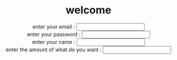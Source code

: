 <html lang="en">
<head>
    <link rel="stylesheet" href="css2.css">
    <meta charset="UTF-8">
    <meta name="viewport" content="width=device-width, initial-scale=1.0">
    <title></title>
</head>
<body>
    <center><h1 class="h1">welcome</h1> </center>
    <center class="inp"> enter your email : <input class="a1" type="email"> </center>
    <center class="inp2">enter your password : <input class="a2" type="password"></center>
    <center class="inp3">enter your name : <input class="a3" type="text"></center>
    <center class="fakeinp">enter the amount of what do you want : <input class="fakea4" type="tel"></center>
    <!--<center class="inp4">enter target name : <input class="a4" type="text"></center>-->
    <!--<center class="d">if you dont write detail we cant hack target</center>-->
    <!--<center class="b"><a href="file:///C:/Users/BARDIYA/Desktop/index.html"><button>click here!</button></a></center>-->
</body>
</html>
